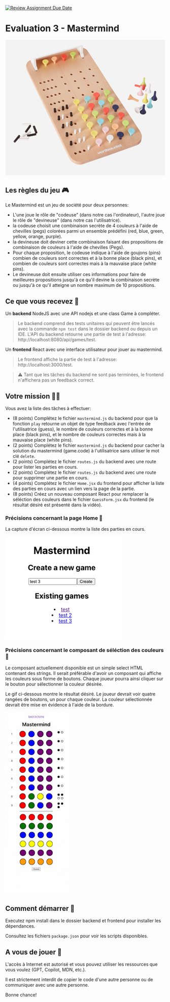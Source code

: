[![Review Assignment Due Date](https://classroom.github.com/assets/deadline-readme-button-24ddc0f5d75046c5622901739e7c5dd533143b0c8e959d652212380cedb1ea36.svg)](https://classroom.github.com/a/i7URyZ1X)
# Evaluation 3 - Mastermind

![Mastermind](./assets/mastermind.png)

## Les règles du jeu 🎮

Le Mastermind est un jeu de société pour deux personnes:

- L'une joue le rôle de "codeuse" (dans notre cas l'ordinateur), l'autre joue le rôle de "devineuse" (dans notre cas l'utilisatrice).
- la codeuse choisit une combinaison secrète de 4 couleurs à l'aide de chevilles (pegs) colorées parmi un ensemble prédéfini (red, blue, green, yellow, orange, purple).
- la devineuse doit deviner cette combinaison faisant des propositions de combinaison de couleurs à l'aide de chevilles (Pegs).
- Pour chaque proposition, le codeuse indique à l'aide de goujons (pins) combien de couleurs sont correctes et à la bonne place (black pins), et combien de couleurs sont correctes mais à la mauvaise place (white pins).
- Le devineuse doit ensuite utiliser ces informations pour faire de meilleures propositions jusqu'à ce qu'il devine la combinaison secrète ou jusqu'à ce qu'il atteigne un nombre maximum de 10 propositions.

## Ce que vous recevez 🧳

Un **backend** NodeJS avec une API nodejs et une class Game à compléter.

> Le backend comprend des tests unitaires qui peuvent être lancés avec la commande `npm test` dans le dossier backend ou depuis un IDE.
> L'API du backend retourne une partie de test à l'adresse: http://localhost:8080/api/games/test.

Un **frontend** React avec une interface utilisateur pour jouer au mastermind.

> Le frontend affiche la partie de test à l'adresse: http://localhost:3000/test.

> ⚠️ Tant que les tâches du backend ne sont pas terminées, le frontend n'affichera pas un feedback correct.

## Votre mission 🕵🏻‍

Vous avez la liste des tâches à effectuer:

- (8 points) Complétez le fichier `mastermind.js` du backend pour que la fonction `play` retourne un objet de type feedback avec l'entrée de l'utilisatrice (guess), le nombre de couleurs correctes et à la bonne place (black pins), et le nombre de couleurs correctes mais à la mauvaise place (white pins).
- (2 points) Complétez le fichier `mastermind.js` du backend pour cacher la solution du mastermind (game.code) à l'utilisatrice sans utiliser le mot clé `delete`.
- (2 points) Complétez le fichier `routes.js` du backend avec une route pour lister les parties en cours.
- (2 points) Complétez le fichier `routes.js` du backend avec une route pour supprimer une partie en cours.
- (4 points) Complétez le fichier `Home.jsx` du frontend pour afficher la liste des parties en cours avec un lien vers la page de la partie.
- (8 points) Créez un nouveau composant React pour remplacer la séléction des couleurs dans le fichier `GuessForm.jsx` du frontend (le résultat désiré est présenté dans la vidéo).

### Précisions concernant la page Home 🏡

La capture d'écran ci-dessous montre la liste des parties en cours.

![Game List](./assets/game-list.png)

### Précisions concernant le composant de séléction des couleurs 🎨

Le composant actuellement disponible est un simple select HTML contenant des strings.
Il serait préférable d'avoir un composant qui affiche les couleurs sous forme de boutons.
Chaque joueur pourra ainsi cliquer sur le bouton pour sélectionner la couleur désirée.

Le gif ci-dessous montre le résultat désiré.
Le joueur devrait voir quatre rangées de boutons, un pour chaque couleur.
La couleur sélectionnée devrait être mise en évidence à l'aide de la bordure.

![Color selector](./assets/mastermind.gif)

## Comment démarrer 🚀

Executez npm install dans le dossier backend et frontend pour installer les dépendances.

Consultez les fichiers `package.json` pour voir les scripts disponibles.

## A vous de jouer 🏁

L'accès à Internet est autorisé et vous pouvez utiliser les ressources que vous voulez (GPT, Copilot, MDN, etc.).

Il est strictement interdit de copier le code d'une autre personne ou de communiquer avec une autre personne.

Bonne chance!
